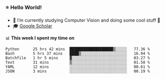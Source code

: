 ### ⭐️ Hello World!

<!--
**hologerry/hologerry** is a ✨ _special_ ✨ repository because its `README.md` (this file) appears on your GitHub profile.

Here are some ideas to get you started:

- 🔭 I’m currently working and studying on Computer Vision
- 🌱 I’m currently learning at Peking University
- 💬 Ask me about 
- 📫 How to reach me: E-mail
- 😄 Pronouns: he/his
- ⚡ Fun fact: Music is the Power
-->


- 🔭 I’m currently studying Computer Vision and doing some cool stuff 🤖
- 🎓 [Google Scholar](https://scholar.google.com/citations?user=3ykqW9wAAAAJ&hl=en)


📊 **This week I spent my time on**

<!--START_SECTION:waka-->

```text
Python      25 hrs 42 mins  ███████████████████▒░░░░░   77.36 %
Bash        5 hrs 37 mins   ████▒░░░░░░░░░░░░░░░░░░░░   16.94 %
Batchfile   1 hr 5 mins     ▓░░░░░░░░░░░░░░░░░░░░░░░░   03.27 %
Text        31 mins         ▒░░░░░░░░░░░░░░░░░░░░░░░░   01.58 %
YAML        12 mins         ░░░░░░░░░░░░░░░░░░░░░░░░░   00.61 %
JSON        3 mins          ░░░░░░░░░░░░░░░░░░░░░░░░░   00.19 %
```

<!--END_SECTION:waka-->
